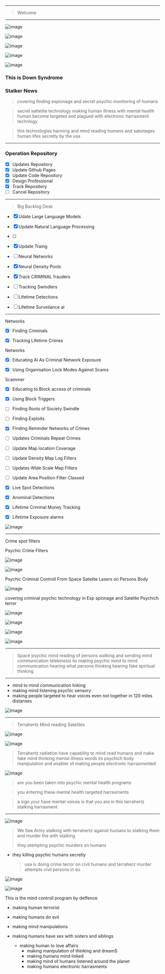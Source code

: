 
>
------------

> Welcome
>
 
-------------

![image](https://github.com/user-attachments/assets/b8f49d67-b32b-4333-9288-ce0db1a05357)


![image](https://github.com/user-attachments/assets/0c81399b-61a9-4be2-be7d-f7b642b5be67)

![image](https://github.com/user-attachments/assets/75f808dc-8421-46ae-9b9f-5e876ec5d618)


![image](https://github.com/user-attachments/assets/7da01317-46e3-4f6a-afe2-aba5ffb05dd4)



![image](https://github.com/user-attachments/assets/b3610d80-f5ee-430b-b861-19f41af26f95)




### This is Down Syndrome
### Stalker News


> covering finding espionage
and secret psychic monitoring
of humans 


> secret sattelite technology
> making human illness with mental health
> human become targeted and
plagued with electronic harrasment
technlogy


> this technologies harming
and mind reading humans
and sabotages human lifes secretly
by the usa 

--------------


### Operation Repository


- [x] Updates Repository
- [x] Update Github Pages
- [x] Update Code Repository
- [x] Design Professional
- [x] Track Repository
- [ ] Cancel Repository

------------

> Big Backlog Desk
> 

- [x] Udate Large
      Language Models
- [x] Update Natural Language Processing

- [ ] 
- [x] Update Traing
- [ ] Neural Networks
- [x] Neural Density Pools
- [x] Track CRIMINAL frauders
- [ ] Tracking Swindlers
- [ ] Lifetime Detections
- [ ] Lifetime Surveilance ai




--------------

Networks
- [x] Finding Criminals
- [x] Tracking Lifetime Crimes


Networks
- [x] Educating Ai As
Criminal Network Exposure
- [x] Using Organisation
      Lock Modes Against Scams




Scammer
- [x] Educating to Block
access of criminals
- [x] Using Block Triggers
- [ ] Finding Roots of Society Swindle
- [ ] Finding Exploits
- [x] Finding Reminder Networks of Crimes
- [ ] Updates Criminals Repeat Crimes
- [ ] Update Map location Coverage
- [ ] Update Density Map Log Filters
- [ ] Updates Wide Scale Map Filters
- [ ] Update Area Position Filter Classed
- [x] Live Spot Detections
- [x] Anominal Detections
- [x] Lifetime Criminal Money Tracking
- [x] Lifetime Exposure alarms



![image](https://github.com/user-attachments/assets/bfabf448-8c33-4f47-9da1-383c26a9afc6)





-------------- 

Crime spot filters


Psychic Crime Filters

 ![image](https://github.com/user-attachments/assets/b505f31c-2f61-4091-8127-6ee4ccfa581b)




![image](https://github.com/user-attachments/assets/f36876a5-13e1-4fae-be70-72a73780ed6a)



Psychic Criminal Controll From Space Satelite Lasers on Persons Body



![image](https://github.com/user-attachments/assets/70431cdb-735e-4b96-a3b4-bf647ff2452a)

covering criminal psychic technology in Esp spionage and Satelite Psychich terror

![image](https://github.com/user-attachments/assets/163c00a3-0b8f-49b1-b54b-af8b68d3c0f1)




![image](https://github.com/user-attachments/assets/5ee60453-b93e-44b9-b94c-da493e3e89e7)




![image](https://github.com/user-attachments/assets/c2ce1b1e-7dcc-4777-9a54-a434a5c3016c)


![image](https://github.com/user-attachments/assets/b8509933-802e-439e-904b-8aa957169830)




-----------------


> Space psychic mind reading of
persons walking and sending
mind communication telekinesis
> its making psychic
mind to mind communication
> hearing what persons thinking
> hearing fake spiritual thinking


-------------

- mind to mind communication linking
- making mind listening psychic sensory
- making people targeted to hear voices even not together in 120 miles distanses

![image](https://github.com/user-attachments/assets/4979e7c4-90fa-4e11-9ca8-d1a9cf422160)


-----------------

> Terrahertz Mind reading Satelites

![image](https://github.com/user-attachments/assets/f0f7a129-f53e-424b-9a96-7221e353793a)

![image](https://github.com/user-attachments/assets/578cc984-18a8-427e-820f-1da65177800e)



> Terrahertz radiation have
capability to mind read humans and make fake mind thinking mental illness
words
> its psychich body manipulation
and enabler of making people
electronic harrasmented


![image](https://github.com/user-attachments/assets/7d4ddd60-c216-4239-8e5c-1d12a8f69e78)


> are you been taken into
psychic mental health programs

> you entering these mental health
targeted harrasments

> a sign your have mental voices
is that you are in this
terrahertz stalking harrasment


-----------------

![image](https://github.com/user-attachments/assets/ba0a0d55-32a3-4e13-98c4-c6f4c2602a09)


> We See Army stalking with terrahertz against humans
> to stalking them and murder the
with stalking
>
> they atempting
psychic murders on humans

- they killing psychic humans
  secretly

  > usa is doing crime terror on civil humans and terraherz murder attempts civil persons in eu

![image](https://github.com/user-attachments/assets/0214ccb4-5ee1-4ef4-9c78-4a396e72f3aa)



![image](https://github.com/user-attachments/assets/009ff374-ef72-4767-9434-7657335bb2b3)


This is the mind controll
program by deffence

- making human terrorist
- making humans do evil
- making mind manipulations
- making humans have sex with
  sisters and siblings

  - making human to love affairs
    - making manipulation of thinking and dreamS
    - making humans mind linked
    - making mind of humans listened around the planet
    - making humans electronic harrasments


